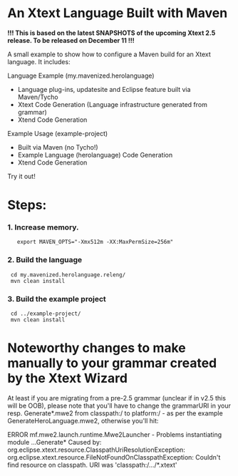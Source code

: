 An Xtext Language Built with Maven
==================================

**!!! This is based on the latest SNAPSHOTS of the upcoming Xtext 2.5 release. To be released on December 11 !!!**

A small example to show how to configure a Maven build for an Xtext language. It includes:

Language Example (my.mavenized.herolanguage)
 - Language plug-ins, updatesite and Eclipse feature built via Maven/Tycho
 - Xtext Code Generation (Language infrastructure generated from grammar)
 - Xtend Code Generation
 
Example Usage (example-project)
 - Built via Maven (no Tycho!)
 - Example Language (herolanguage) Code Generation
 - Xtend Code Generation

Try it out!

Steps:
======

### 1. Increase memory.

```
   export MAVEN_OPTS="-Xmx512m -XX:MaxPermSize=256m"
```

### 2. Build the language

```
 cd my.mavenized.herolanguage.releng/
 mvn clean install
```

### 3. Build the example project

```
 cd ../example-project/
 mvn clean install
```

Noteworthy changes to make manually to your grammar created by the Xtext Wizard
===============================================================================

At least if you are migrating from a pre-2.5 grammar (unclear if in v2.5 this will be OOB),
please note that you'll have to change the grammarURI in your resp. Generate*.mwe2
from classpath:/ to platform:/ - as per the example GenerateHeroLanguage.mwe2,
otherwise you'll hit:

   ERROR mf.mwe2.launch.runtime.Mwe2Launcher  - Problems instantiating module ...Generate*
   Caused by: org.eclipse.xtext.resource.ClasspathUriResolutionException: org.eclipse.xtext.resource.FileNotFoundOnClasspathException: Couldn't find resource on classpath. URI was 'classpath:/.../*.xtext'
